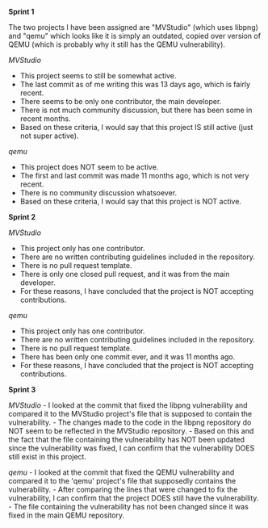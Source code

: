 **Sprint 1**

The two projects I have been assigned are "MVStudio" (which uses libpng) and 
"qemu" which looks like it is simply an outdated, copied over version of QEMU (which is probably why it still has the QEMU vulnerability).

*MVStudio*
- This project seems to still be somewhat active.
- The last commit as of me writing this was 13 days ago, which is fairly recent.
- There seems to be only one contributor, the main developer.
- There is not much community discussion, but there has been some in recent months.
- Based on these criteria, I would say that this project IS still active (just not super active).

*qemu*
- This project does NOT seem to be active.
- The first and last commit was made 11 months ago, which is not very recent.
- There is no community discussion whatsoever.
- Based on these criteria, I would say that this project is NOT active.



**Sprint 2**

*MVStudio*
- This project only has one contributor.
- There are no written contributing guidelines included in the repository.
- There is no pull request template.
- There is only one closed pull request, and it was from the main developer.
- For these reasons, I have concluded that the project is NOT accepting contributions.

*qemu*
- This project only has one contributor.
- There are no written contributing guidelines included in the repository.
- There is no pull request template.
- There has been only one commit ever, and it was 11 months ago.
- For these reasons, I have concluded that the project is NOT accepting contributions.



**Sprint 3**

*MVStudio*
	- I looked at the commit that fixed the libpng vulnerability and compared it to the MVStudio project's file that is supposed to contain the vulnerability. 
	- The changes made to the code in the libpng repository do NOT seem to be reflected in the MVStudio repository.
	- Based on this and the fact that the file containing the vulnerability has NOT been updated since the vulnerability was fixed, I can confirm that the vulnerability DOES still exist in this project. 

*qemu*
	- I looked at the commit that fixed the QEMU vulnerability and compared it to the 'qemu' project's file that supposedly contains the vulnerability. 
	- After comparing the lines that were changed to fix the vulnerability, I can confirm that the project DOES still have the vulnerability. 
	- The file containing the vulnerability has not been changed since it was fixed in the main QEMU repository.
